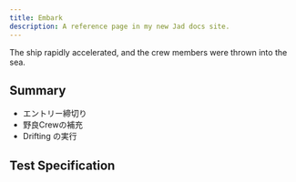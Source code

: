 ```yaml
---
title: Embark
description: A reference page in my new Jad docs site.
---
```


The ship rapidly accelerated, and the crew members were thrown into the sea.

## Summary

- エントリー締切り
- 野良Crewの補充
- Drifting の実行

## Test Specification
